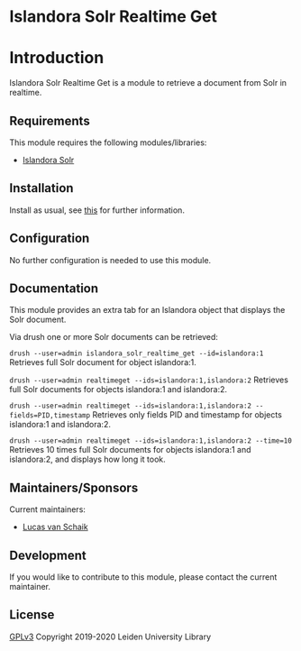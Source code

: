 # Islandora Solr Realtime Get 

# Introduction

Islandora Solr Realtime Get is a module to retrieve a document from Solr in realtime.

## Requirements

This module requires the following modules/libraries:

* [Islandora Solr](https://github.com/islandora/islandora_solr_search)

## Installation
 
Install as usual, see [this](https://drupal.org/documentation/install/modules-themes/modules-7) for further information.
 
## Configuration

No further configuration is needed to use this module.

## Documentation

This module provides an extra tab for an Islandora object that displays the Solr document.

Via drush one or more Solr documents can be retrieved:

```drush --user=admin islandora_solr_realtime_get --id=islandora:1```
Retrieves full Solr document for object islandora:1.

```drush --user=admin realtimeget --ids=islandora:1,islandora:2```
Retrieves full Solr documents for objects islandora:1 and islandora:2.

```drush --user=admin realtimeget --ids=islandora:1,islandora:2 --fields=PID,timestamp```
Retrieves only fields PID and timestamp for objects islandora:1 and islandora:2.

```drush --user=admin realtimeget --ids=islandora:1,islandora:2 --time=10```
Retrieves 10 times full Solr documents for objects islandora:1 and islandora:2, and displays how long it took.

## Maintainers/Sponsors

Current maintainers:

* [Lucas van Schaik](https://github.com/lucasvanschaik)

## Development

If you would like to contribute to this module, please contact the current maintainer.

## License

[GPLv3](LICENSE.txt)
Copyright 2019-2020 Leiden University Library
